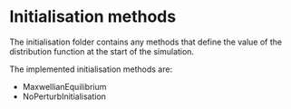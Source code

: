# Initialisation methods

The initialisation folder contains any methods that define the value of the distribution function at the start of the simulation.

The implemented initialisation methods are:

- MaxwellianEquilibrium
- NoPerturbInitialisation
